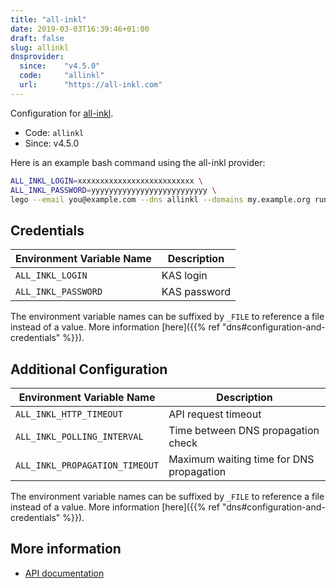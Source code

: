 ```yaml
---
title: "all-inkl"
date: 2019-03-03T16:39:46+01:00
draft: false
slug: allinkl
dnsprovider:
  since:    "v4.5.0"
  code:     "allinkl"
  url:      "https://all-inkl.com"
---
```


<!-- THIS DOCUMENTATION IS AUTO-GENERATED. PLEASE DO NOT EDIT. -->
<!-- providers/dns/allinkl/allinkl.toml -->
<!-- THIS DOCUMENTATION IS AUTO-GENERATED. PLEASE DO NOT EDIT. -->


Configuration for [all-inkl](https://all-inkl.com).


<!--more-->

- Code: `allinkl`
- Since: v4.5.0


Here is an example bash command using the all-inkl provider:

```bash
ALL_INKL_LOGIN=xxxxxxxxxxxxxxxxxxxxxxxxxx \
ALL_INKL_PASSWORD=yyyyyyyyyyyyyyyyyyyyyyyyyy \
lego --email you@example.com --dns allinkl --domains my.example.org run
```




## Credentials

| Environment Variable Name | Description |
|-----------------------|-------------|
| `ALL_INKL_LOGIN` | KAS login |
| `ALL_INKL_PASSWORD` | KAS password |

The environment variable names can be suffixed by `_FILE` to reference a file instead of a value.
More information [here]({{% ref "dns#configuration-and-credentials" %}}).


## Additional Configuration

| Environment Variable Name | Description |
|--------------------------------|-------------|
| `ALL_INKL_HTTP_TIMEOUT` | API request timeout |
| `ALL_INKL_POLLING_INTERVAL` | Time between DNS propagation check |
| `ALL_INKL_PROPAGATION_TIMEOUT` | Maximum waiting time for DNS propagation |

The environment variable names can be suffixed by `_FILE` to reference a file instead of a value.
More information [here]({{% ref "dns#configuration-and-credentials" %}}).




## More information

- [API documentation](https://kasapi.kasserver.com/dokumentation/phpdoc/index.html)

<!-- THIS DOCUMENTATION IS AUTO-GENERATED. PLEASE DO NOT EDIT. -->
<!-- providers/dns/allinkl/allinkl.toml -->
<!-- THIS DOCUMENTATION IS AUTO-GENERATED. PLEASE DO NOT EDIT. -->
